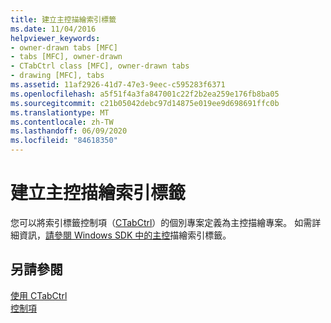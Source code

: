 ```yaml
---
title: 建立主控描繪索引標籤
ms.date: 11/04/2016
helpviewer_keywords:
- owner-drawn tabs [MFC]
- tabs [MFC], owner-drawn
- CTabCtrl class [MFC], owner-drawn tabs
- drawing [MFC], tabs
ms.assetid: 11af2926-41d7-47e3-9eec-c595283f6371
ms.openlocfilehash: a5f51f4a3fa847001c22f2b2ea259e176fb8ba05
ms.sourcegitcommit: c21b05042debc97d14875e019ee9d698691ffc0b
ms.translationtype: MT
ms.contentlocale: zh-TW
ms.lasthandoff: 06/09/2020
ms.locfileid: "84618350"
---
```

# <a name="making-owner-drawn-tabs"></a>建立主控描繪索引標籤

您可以將索引標籤控制項（[CTabCtrl](reference/ctabctrl-class.md)）的個別專案定義為主控描繪專案。 如需詳細資訊，[請參閱 Windows SDK 中的主控](/windows/win32/Controls/tab-controls)描繪索引標籤。

## <a name="see-also"></a>另請參閱

[使用 CTabCtrl](using-ctabctrl.md)<br/>
[控制項](controls-mfc.md)
